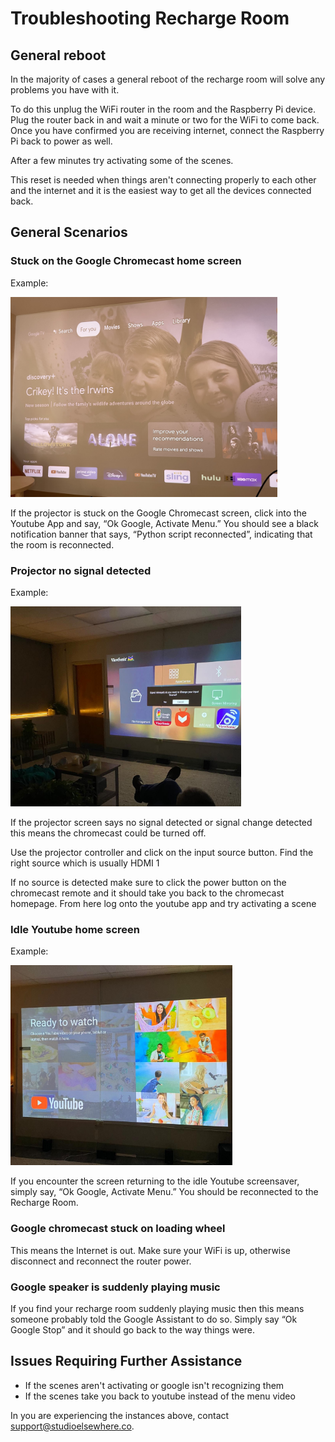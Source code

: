 # Troubleshooting Recharge Room

## General reboot 

In the majority of cases a general reboot of the recharge room will solve any problems you have with it. 

To do this unplug the WiFi router in the room and the Raspberry Pi device. Plug the router back in and wait a minute or two for the WiFi to come back. Once you have confirmed you are receiving internet, connect the Raspberry Pi back to power as well.

After a few minutes try activating some of the scenes. 

This reset is needed when things aren't connecting properly to each other and the internet and it is the easiest way to get all the devices connected back. 

## General Scenarios



### Stuck on the Google Chromecast home screen    

Example:  

<img src="./images/home1.jpg" width="auto" height="320">  


If the projector is stuck on the Google Chromecast screen, click into the Youtube App and say, “Ok Google, Activate Menu.” You should see a black notification banner that says, “Python script reconnected”, indicating that the room is reconnected. 


### Projector no signal detected

Example:  

<img src="./images/input1.jpg" width="auto" height="320">  

If the projector screen says no signal detected or signal change detected this means the chromecast could be turned off. 

Use the projector controller and click on the input source button. Find the right source which is usually HDMI 1 

If no source is detected make sure to click the power button on the chromecast remote and it should take you back to the chromecast homepage. From here log onto the youtube app and try activating a scene 

### Idle Youtube home screen
Example:  

<img src="./images/youtube1.jpg" width="auto" height="320">  

If you encounter the screen returning to the idle Youtube screensaver, simply say, “Ok Google, Activate Menu.” You should be reconnected to the Recharge Room.

### Google chromecast stuck on loading wheel
This means the Internet is out. Make sure your WiFi is up, otherwise disconnect and reconnect the router power. 

### Google speaker is suddenly playing music 

If you find your recharge room suddenly playing music then this means someone probably told the Google Assistant to do so. Simply say “Ok Google Stop” and it should go back to the way things were. 

## Issues Requiring Further Assistance
* If the scenes aren't activating or google isn't recognizing them
* If the scenes take you back to youtube instead of the menu video  

In you are experiencing the instances above, contact <a href = "mailto: support@studioelsewhere.co">support@studioelsewhere.co</a>.